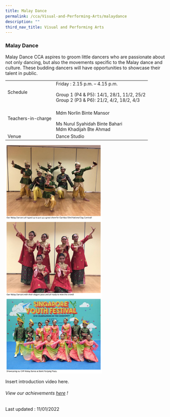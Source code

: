 ```yaml
---
title: Malay Dance
permalink: /cca/Visual-and-Performing-Arts/malaydance
description: ""
third_nav_title: Visual and Performing Arts
---
```

### Malay Dance

Malay Dance CCA aspires to groom little dancers who are passionate about not only dancing, but also the movements specific to the Malay dance and culture. These budding dancers will have opportunities to showcase their talent in public.

|  |  |
|---|---|
| Schedule | Friday : 2.15 p.m. – 4.15 p.m.<br><br>Group 1 (P4 & P5): 14/1, 28/1, 11/2, 25/2<br>Group 2 (P3 & P6): 21/2, 4/2, 18/2, 4/3 |
| Teachers-in-charge | <br>Mdm Norlin Binte Mansor<br><br>Ms Nurul Syahidah Binte Bahari<br>Mdm Khadijah Bte Ahmad |
|  Venue | Dance Studio |

<img src="/images/cca9.png" 
     style="width:60%">

Insert introduction video here.

###### View our achievements [here](https://moe-sembawangpri-staging.netlify.app/our-students/non-academic-achievements/aesthetics) !

Last updated : 11/01/2022